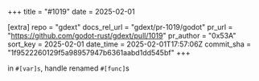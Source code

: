 +++
title = "#1019"
date = 2025-02-01

[extra]
repo = "gdext"
docs_rel_url = "gdext/pr-1019/godot"
pr_url = "https://github.com/godot-rust/gdext/pull/1019"
pr_author = "0x53A"
sort_key = 2025-02-01
date_time = 2025-02-01T17:57:06Z
commit_sha = "1f9522260129f5a98957947b6361aabd1dd545bf"
+++

in `#[var]s`, handle renamed `#[func]`s
